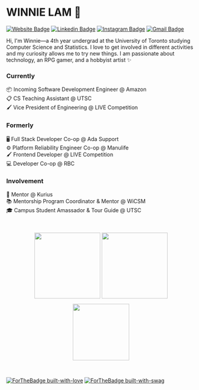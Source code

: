 # WINNIE LAM 🌻
[![Website Badge](https://img.shields.io/badge/-Website-black?style=flat&logo=github&logoColor=white&link=https://winnllam.github.io/)](https://winnllam.github.io)
[![Linkedin Badge](https://img.shields.io/badge/-LinkedIn-blue?style=flat&logo=Linkedin&logoColor=white&link=https://www.linkedin.com/in/winnllam/)](https://www.linkedin.com/in/winnllam/)
[![Instagram Badge](https://img.shields.io/badge/-Instagram-purple?style=flat&logo=instagram&logoColor=white&link=https://instagram.com/winnllam/)](https://instagram.com/winnllam)
[![Gmail Badge](https://img.shields.io/badge/-Gmail-red?style=flat&logo=Gmail&logoColor=white&link=mailto:winnie.lam540@gmail.com)](mailto:winnie.lam540@gmail.com)

Hi, I'm Winnie—a 4th year undergrad at the University of Toronto studying Computer Science and Statistics. I love to get involved in different activities and my curiosity allows me to try new things. I am passionate about technology, an RPG gamer, and a hobbyist artist ✨

### Currently
📦 Incoming Software Development Engineer @ Amazon <br />
📋 CS Teaching Assistant @ UTSC <br />
🖌️ Vice President of Engineering @ LIVE Competition

### Formerly
🖥️ Full Stack Developer Co-op @ Ada Support <br />
⚙️ Platform Reliability Engineer Co-op @ Manulife <br />
🖌️ Frontend Developer @ LIVE Competition <br />
💻 Developer Co-op @ RBC

### Involvement
🙇‍ Mentor @ Kurius <br />
📚 Mentorship Program Coordinator & Mentor @ WiCSM <br />
🎓 Campus Student Amassador & Tour Guide @ UTSC

<br>
<p align=center>
   <img height=175 align="center" src="https://github-readme-stats.vercel.app/api?username=winnllam&show_icons=true&theme=dracula">
  <img height=175 align="center" src="https://github-readme-stats.vercel.app/api/top-langs/?username=winnllam&langs_count=8&layout=compact" />
</p>
<p align=center>
   <img height=150 src="https://github-readme-streak-stats.herokuapp.com?user=winnllam&theme=material-palenight&date_format=M%20j%5B%2C%20Y%5D"/>
</p>
<br>

[![ForTheBadge built-with-love](http://ForTheBadge.com/images/badges/built-with-love.svg)](https://github.com/winnllam/)
[![ForTheBadge built-with-swag](http://ForTheBadge.com/images/badges/built-with-swag.svg)](https://github.com/winnllam/)
